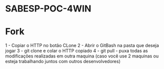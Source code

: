 # SABESP-POC-4WIN

# Fork
1 - Copiar o HTTP no botão CLone
2 - Abrir o GitBash na pasta que deseja jogar
3 - git clone e colar o HTTP copiado
4 - git pull - puxa todas as modificações realizadas em outra maquina (caso você use 2 maquinas ou esteja trabalhando juntos com outros desenvolvedores)

